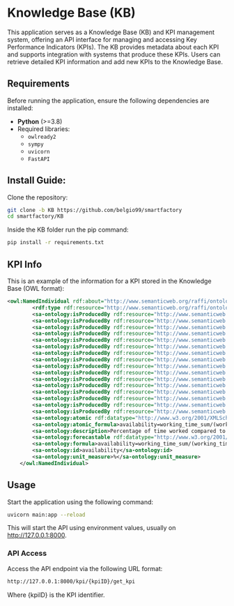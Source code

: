 # Knowledge Base (KB)

This application serves as a Knowledge Base (KB) and KPI management system, offering an API interface for managing and accessing Key Performance Indicators (KPIs). The KB provides metadata about each KPI and supports integration with systems that produce these KPIs. Users can retrieve detailed KPI information and add new KPIs to the Knowledge Base.

## Requirements

Before running the application, ensure the following dependencies are installed:

- **Python** (>=3.8)
- Required libraries:
  - `owlready2`
  - `sympy`
  - `uvicorn`
  - `FastAPI`

## Install Guide:
Clone the repository:

```bash
git clone -b KB https://github.com/belgio99/smartfactory
cd smartfactory/KB
```

Inside the KB folder run the pip command:

```bash
pip install -r requirements.txt
```

## KPI Info
This is an example of the information for a KPI stored in the Knowledge Base (OWL format):
```xml
<owl:NamedIndividual rdf:about="http://www.semanticweb.org/raffi/ontologies/2024/10/sa-ontology#availability">
        <rdf:type rdf:resource="http://www.semanticweb.org/raffi/ontologies/2024/10/sa-ontology#Production"/>
        <sa-ontology:isProducedBy rdf:resource="http://www.semanticweb.org/raffi/ontologies/2024/10/sa-ontology#assembly_machine_1"/>
        <sa-ontology:isProducedBy rdf:resource="http://www.semanticweb.org/raffi/ontologies/2024/10/sa-ontology#assembly_machine_2"/>
        <sa-ontology:isProducedBy rdf:resource="http://www.semanticweb.org/raffi/ontologies/2024/10/sa-ontology#assembly_machine_3"/>
        <sa-ontology:isProducedBy rdf:resource="http://www.semanticweb.org/raffi/ontologies/2024/10/sa-ontology#large_cutting_machine_1"/>
        <sa-ontology:isProducedBy rdf:resource="http://www.semanticweb.org/raffi/ontologies/2024/10/sa-ontology#large_cutting_machine_2"/>
        <sa-ontology:isProducedBy rdf:resource="http://www.semanticweb.org/raffi/ontologies/2024/10/sa-ontology#laser_cutter_1"/>
        <sa-ontology:isProducedBy rdf:resource="http://www.semanticweb.org/raffi/ontologies/2024/10/sa-ontology#laser_welding_machine_1"/>
        <sa-ontology:isProducedBy rdf:resource="http://www.semanticweb.org/raffi/ontologies/2024/10/sa-ontology#laser_welding_machine_2"/>
        <sa-ontology:isProducedBy rdf:resource="http://www.semanticweb.org/raffi/ontologies/2024/10/sa-ontology#low_cutting_machine_1"/>
        <sa-ontology:isProducedBy rdf:resource="http://www.semanticweb.org/raffi/ontologies/2024/10/sa-ontology#medium_cutting_machine_1"/>
        <sa-ontology:isProducedBy rdf:resource="http://www.semanticweb.org/raffi/ontologies/2024/10/sa-ontology#medium_cutting_machine_2"/>
        <sa-ontology:isProducedBy rdf:resource="http://www.semanticweb.org/raffi/ontologies/2024/10/sa-ontology#medium_cutting_machine_3"/>
        <sa-ontology:isProducedBy rdf:resource="http://www.semanticweb.org/raffi/ontologies/2024/10/sa-ontology#riveting_machine_1"/>
        <sa-ontology:isProducedBy rdf:resource="http://www.semanticweb.org/raffi/ontologies/2024/10/sa-ontology#testing_machine_1"/>
        <sa-ontology:isProducedBy rdf:resource="http://www.semanticweb.org/raffi/ontologies/2024/10/sa-ontology#testing_machine_2"/>
        <sa-ontology:isProducedBy rdf:resource="http://www.semanticweb.org/raffi/ontologies/2024/10/sa-ontology#testing_machine_3"/>
        <sa-ontology:atomic rdf:datatype="http://www.w3.org/2001/XMLSchema#boolean">true</sa-ontology:atomic>
        <sa-ontology:atomic_formula>availability=working_time_sum/(working_time_sum+idle_time_sum)</sa-ontology:atomic_formula>
        <sa-ontology:description>Percentage of time worked compared to time available.</sa-ontology:description>
        <sa-ontology:forecastable rdf:datatype="http://www.w3.org/2001/XMLSchema#boolean">true</sa-ontology:forecastable>
        <sa-ontology:formula>availability=working_time_sum/(working_time_sum+idle_time_sum)</sa-ontology:formula>
        <sa-ontology:id>availability</sa-ontology:id>
        <sa-ontology:unit_measure>%</sa-ontology:unit_measure>
    </owl:NamedIndividual>
```

## Usage
Start the application using the following command:
```bash
uvicorn main:app --reload
```
This will start the API using environment values, usually on http://127.0.0.1:8000.

### API Access
Access the API endpoint via the following URL format:
```bash
http://127.0.0.1:8000/kpi/{kpiID}/get_kpi
```
Where {kpiID} is the KPI identifier.